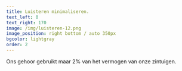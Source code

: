 ```yaml
---
title: Luisteren minimaliseren.
text_left: 0
text_right: 170
image: /img/luisteren-12.png
image_position: right bottom / auto 350px
bgcolor: lightgray
order: 2
---
```


Ons gehoor gebruikt maar 2% van het vermogen van onze zintuigen.&nbsp;